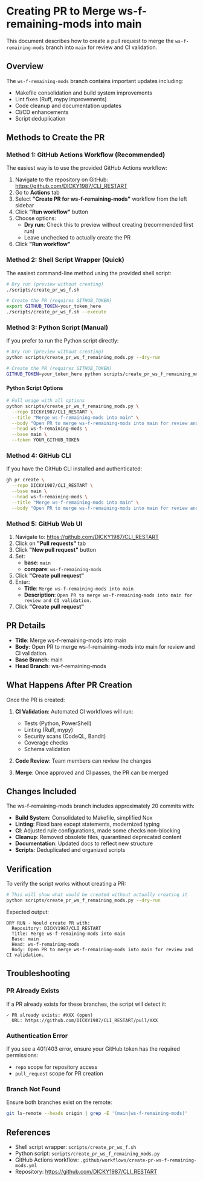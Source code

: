 # Creating PR to Merge ws-f-remaining-mods into main

This document describes how to create a pull request to merge the `ws-f-remaining-mods` branch into `main` for review and CI validation.

## Overview

The `ws-f-remaining-mods` branch contains important updates including:
- Makefile consolidation and build system improvements
- Lint fixes (Ruff, mypy improvements)
- Code cleanup and documentation updates  
- CI/CD enhancements
- Script deduplication

## Methods to Create the PR

### Method 1: GitHub Actions Workflow (Recommended)

The easiest way is to use the provided GitHub Actions workflow:

1. Navigate to the repository on GitHub: https://github.com/DICKY1987/CLI_RESTART
2. Go to **Actions** tab
3. Select **"Create PR for ws-f-remaining-mods"** workflow from the left sidebar
4. Click **"Run workflow"** button
5. Choose options:
   - **Dry run**: Check this to preview without creating (recommended first run)
   - Leave unchecked to actually create the PR
6. Click **"Run workflow"**

### Method 2: Shell Script Wrapper (Quick)

The easiest command-line method using the provided shell script:

```bash
# Dry run (preview without creating)
./scripts/create_pr_ws_f.sh

# Create the PR (requires GITHUB_TOKEN)
export GITHUB_TOKEN=your_token_here
./scripts/create_pr_ws_f.sh --execute
```

### Method 3: Python Script (Manual)

If you prefer to run the Python script directly:

```bash
# Dry run (preview without creating)
python scripts/create_pr_ws_f_remaining_mods.py --dry-run

# Create the PR (requires GITHUB_TOKEN)
GITHUB_TOKEN=your_token_here python scripts/create_pr_ws_f_remaining_mods.py
```

#### Python Script Options

```bash
# Full usage with all options
python scripts/create_pr_ws_f_remaining_mods.py \
  --repo DICKY1987/CLI_RESTART \
  --title "Merge ws-f-remaining-mods into main" \
  --body "Open PR to merge ws-f-remaining-mods into main for review and CI validation." \
  --head ws-f-remaining-mods \
  --base main \
  --token YOUR_GITHUB_TOKEN
```

### Method 4: GitHub CLI

If you have the GitHub CLI installed and authenticated:

```bash
gh pr create \
  --repo DICKY1987/CLI_RESTART \
  --base main \
  --head ws-f-remaining-mods \
  --title "Merge ws-f-remaining-mods into main" \
  --body "Open PR to merge ws-f-remaining-mods into main for review and CI validation."
```

### Method 5: GitHub Web UI

1. Navigate to: https://github.com/DICKY1987/CLI_RESTART
2. Click on **"Pull requests"** tab
3. Click **"New pull request"** button
4. Set:
   - **base**: `main`
   - **compare**: `ws-f-remaining-mods`
5. Click **"Create pull request"**
6. Enter:
   - **Title**: `Merge ws-f-remaining-mods into main`
   - **Description**: `Open PR to merge ws-f-remaining-mods into main for review and CI validation.`
7. Click **"Create pull request"**

## PR Details

- **Title**: Merge ws-f-remaining-mods into main
- **Body**: Open PR to merge ws-f-remaining-mods into main for review and CI validation.
- **Base Branch**: main
- **Head Branch**: ws-f-remaining-mods

## What Happens After PR Creation

Once the PR is created:

1. **CI Validation**: Automated CI workflows will run:
   - Tests (Python, PowerShell)
   - Linting (Ruff, mypy)
   - Security scans (CodeQL, Bandit)
   - Coverage checks
   - Schema validation

2. **Code Review**: Team members can review the changes

3. **Merge**: Once approved and CI passes, the PR can be merged

## Changes Included

The ws-f-remaining-mods branch includes approximately 20 commits with:

- **Build System**: Consolidated to Makefile, simplified Nox
- **Linting**: Fixed bare except statements, modernized typing
- **CI**: Adjusted rule configurations, made some checks non-blocking
- **Cleanup**: Removed obsolete files, quarantined deprecated content
- **Documentation**: Updated docs to reflect new structure
- **Scripts**: Deduplicated and organized scripts

## Verification

To verify the script works without creating a PR:

```bash
# This will show what would be created without actually creating it
python scripts/create_pr_ws_f_remaining_mods.py --dry-run
```

Expected output:
```
DRY RUN - Would create PR with:
  Repository: DICKY1987/CLI_RESTART
  Title: Merge ws-f-remaining-mods into main
  Base: main
  Head: ws-f-remaining-mods
  Body: Open PR to merge ws-f-remaining-mods into main for review and CI validation.
```

## Troubleshooting

### PR Already Exists

If a PR already exists for these branches, the script will detect it:

```
✓ PR already exists: #XXX (open)
  URL: https://github.com/DICKY1987/CLI_RESTART/pull/XXX
```

### Authentication Error

If you see a 401/403 error, ensure your GitHub token has the required permissions:
- `repo` scope for repository access
- `pull_request` scope for PR creation

### Branch Not Found

Ensure both branches exist on the remote:

```bash
git ls-remote --heads origin | grep -E '(main|ws-f-remaining-mods)'
```

## References

- Shell script wrapper: `scripts/create_pr_ws_f.sh`
- Python script: `scripts/create_pr_ws_f_remaining_mods.py`
- GitHub Actions workflow: `.github/workflows/create-pr-ws-f-remaining-mods.yml`
- Repository: https://github.com/DICKY1987/CLI_RESTART
